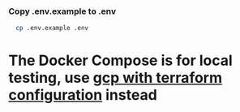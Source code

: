 ### Copy .env.example to .env
```bash
  cp .env.example .env
```

# The Docker Compose is for local testing, use [gcp with terraform configuration](https://github.com/HijazP/cm-wordpress-iac) instead